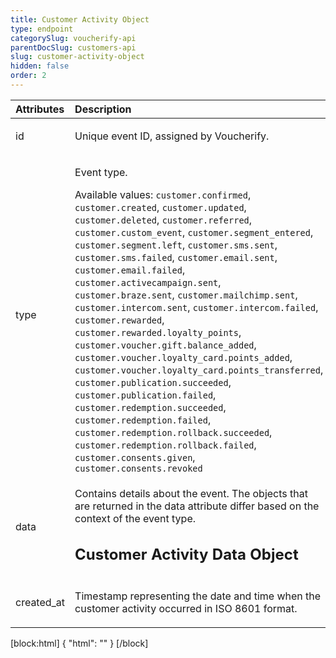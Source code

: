 ```yaml
---
title: Customer Activity Object
type: endpoint
categorySlug: voucherify-api
parentDocSlug: customers-api
slug: customer-activity-object
hidden: false
order: 2
---
```


| Attributes |  Description  | Example |
|:-----|:--------|------:|
| id | <p>Unique event ID, assigned by Voucherify.</p> | <p>evcus_0c150c51730c6b60b1</p> |
| type | <p>Event type.</p> Available values: `customer.confirmed`, `customer.created`, `customer.updated`, `customer.deleted`, `customer.referred`, `customer.custom_event`, `customer.segment_entered`, `customer.segment.left`, `customer.sms.sent`, `customer.sms.failed`, `customer.email.sent`, `customer.email.failed`, `customer.activecampaign.sent`, `customer.braze.sent`, `customer.mailchimp.sent`, `customer.intercom.sent`, `customer.intercom.failed`, `customer.rewarded`, `customer.rewarded.loyalty_points`, `customer.voucher.gift.balance_added`, `customer.voucher.loyalty_card.points_added`, `customer.voucher.loyalty_card.points_transferred`, `customer.publication.succeeded`, `customer.publication.failed`, `customer.redemption.succeeded`, `customer.redemption.failed`, `customer.redemption.rollback.succeeded`, `customer.redemption.rollback.failed`, `customer.consents.given`, `customer.consents.revoked` |  |
| data | <p>Contains details about the event. The objects that are returned in the data attribute differ based on the context of the event type.</p> <h2>Customer Activity Data Object</h2> |  |
| created_at | <p>Timestamp representing the date and time when the customer activity occurred in ISO 8601 format.</p> | <p>2022-08-30T09:14:07.660Z</p> |

[block:html]
{
  "html": "<style>\n[title=\"Toggle library\"] { \n  display: none; }\n.LanguagePicker-divider { \n  display: none; }\n.Playground-section3VTXuaYZivJK > .APISectionHeader3LN_-QIR0m7x {\n  display: none; }\n.LanguagePicker-languages1qVVo_v6AlP9 {\n  display: none; }\n.headline-container-article-info2GaOf2jMpV0r {\n  display: none; }\n.APISectionHeader3LN_-QIR0m7x {\n  display: none; }\n.APIResponseSchemaPicker-label3XMQ9E-slNcS {\n  display: none; }\n.PlaygroundC7DInM9NFvBg {\n  display: none; }\n.Modal-Header3VPrQs3MUWWd {\n  display: none; }\n.rm-ReferenceMain .rm-Article {\n  max-width: 2000px; }\n</style>"
}
[/block]
